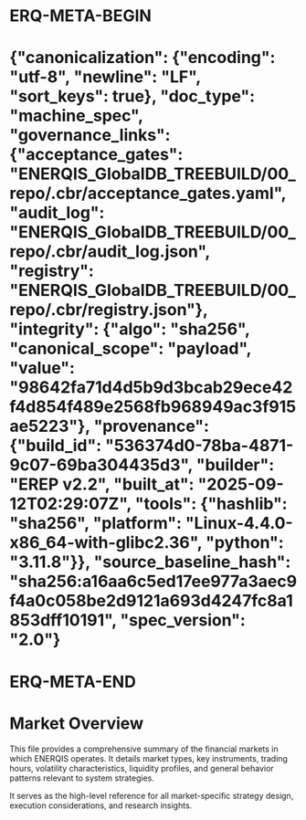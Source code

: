 # ERQ-META-BEGIN
# {"canonicalization": {"encoding": "utf-8", "newline": "LF", "sort_keys": true}, "doc_type": "machine_spec", "governance_links": {"acceptance_gates": "ENERQIS_GlobalDB_TREEBUILD/00_repo/.cbr/acceptance_gates.yaml", "audit_log": "ENERQIS_GlobalDB_TREEBUILD/00_repo/.cbr/audit_log.json", "registry": "ENERQIS_GlobalDB_TREEBUILD/00_repo/.cbr/registry.json"}, "integrity": {"algo": "sha256", "canonical_scope": "payload", "value": "98642fa71d4d5b9d3bcab29ece42f4d854f489e2568fb968949ac3f915ae5223"}, "provenance": {"build_id": "536374d0-78ba-4871-9c07-69ba304435d3", "builder": "EREP v2.2", "built_at": "2025-09-12T02:29:07Z", "tools": {"hashlib": "sha256", "platform": "Linux-4.4.0-x86_64-with-glibc2.36", "python": "3.11.8"}}, "source_baseline_hash": "sha256:a16aa6c5ed17ee977a3aec9f4a0c058be2d9121a693d4247fc8a1853dff10191", "spec_version": "2.0"}
# ERQ-META-END
# Market Overview

This file provides a comprehensive summary of the financial markets in which ENERQIS operates. It details market types, key instruments, trading hours, volatility characteristics, liquidity profiles, and general behavior patterns relevant to system strategies.

It serves as the high-level reference for all market-specific strategy design, execution considerations, and research insights.
